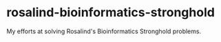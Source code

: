 # rosalind-bioinformatics-stronghold
My efforts at solving Rosalind's Bioinformatics Stronghold problems.
